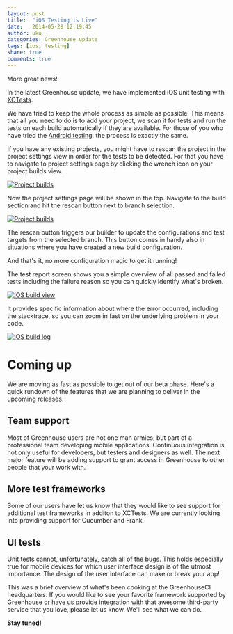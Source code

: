 ```yaml
---
layout: post
title:  "iOS Testing is Live"
date:   2014-05-28 12:19:45
author: uku
categories: Greenhouse update
tags: [ios, testing]
share: true
comments: true
---
```


More great news!

In the latest Greenhouse update, we have implemented iOS unit testing with [XCTests][xctests].

We have tried to keep the whole process as simple as possible. This means that all you need to do is to add your project, we scan it for tests and run the tests on each build automatically if they are available. For those of you who have tried the [Android testing][android-testing], the process is exactly the same.

<!--more-->

If you have any existing projects, you might have to rescan the project in the project settings view in order for the tests to be detected. For that you have to navigate to project settings page by clicking the wrench icon on your project builds view.

<a data-lightbox="ios-testing" href="{{ site_url }}/assets/builds.png">
    <img class="post-img" src="{{ site.url }}/assets/builds.png" title="Project builds"/>
</a>

Now the project settings page will be shown in the top. Navigate to the build section and hit the rescan button next to branch selection.

<a data-lightbox="ios-testing" href="{{ site_url }}/assets/rescan.png">
    <img class="post-img" src="{{ site.url }}/assets/rescan.png" title="Project builds"/>
</a>

The rescan button triggers our builder to update the configurations and test targets from the selected branch.
This button comes in handy also in situations where you have created a new build configuration.

And that's it, no more configuration magic to get it running!

The test report screen shows you a simple overview of all passed and failed tests including the failure reason so you can quickly identify what's broken.

<a data-lightbox="ios-testing" href="{{ site_url }}/assets/ios_test_view.png">
    <img class="post-img" src="{{ site.url }}/assets/ios_test_view.png" title="iOS build view"/>
</a>


It provides specific information about where the error occurred, including the stacktrace, so you can zoom in fast on the underlying problem in your code.

<a data-lightbox="ios-testing" href="{{ site_url }}/assets/ios_build_log.png">
    <img class="post-img" src="{{ site.url }}/assets/ios_build_log.png" title="iOS build log"/>
</a>


Coming up
=========
We are moving as fast as possible to get out of our beta phase. Here's a quick rundown of the features that we are planning to deliver in the upcoming releases.

Team support
------------
Most of Greenhouse users are not one man armies, but part of a professional team developing mobile applications. Continuous integration is not only useful for developers, but testers and designers as well. The next major feature will be adding support to grant access in Greenhouse to other people that your work with.

More test frameworks
--------------------
Some of our users have let us know that they would like to see support for additional test frameworks in additon to XCTests. 
We are currently looking into providing support for Cucumber and Frank.

UI tests
--------
Unit tests cannot, unfortunately, catch all of the bugs. This holds especially true for mobile devices for which user interface design is of the utmost importance. The design of the user interface can make or break your app!

This was a brief overview of what's been cooking at the GreenhouseCI headquarters. If you would like to see your favorite framework supported by Greenhouse or have us provide integration with that awesome third-party service that you love, please let us know. We'll see what we can do. 

**Stay tuned!**


[xctests]: https://developer.apple.com/library/ios/documentation/ToolsLanguages/Conceptual/Xcode_Overview/UnitTestYourApp/UnitTestYourApp.html "XCTest framework"
[android-testing]: http://blog.greenhouseci.com/greenhouse/update/android-testing/ "Android testing"
